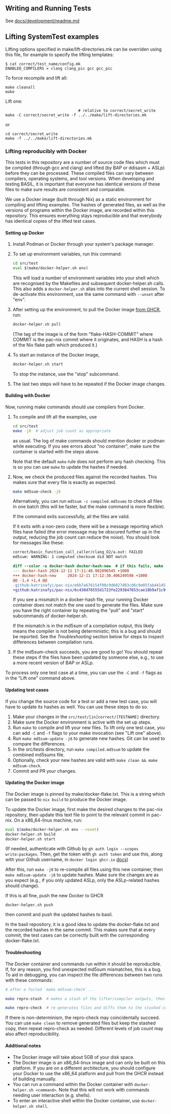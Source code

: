 ## Writing and Running Tests

See [docs/development/readme.md](../../docs/development/readme.md)

## Lifting SystemTest examples

Lifting options specified in make/lift-directories.mk can be overriden using this file, for example to specify the lifting templates:

```
$ cat correct/test_name/config.mk
ENABLED_COMPILERS = clang clang_pic gcc gcc_pic
```

To force recompile and lift all:

```
make cleanall 
make
```

Lift one:

```
                                # relative to correct/secret_write
make -C correct/secret_write -f ../../make/lift-directories.mk
```

or

```
cd correct/secret_write
make -f ../../make/lift-directories.mk
```

### Lifting reproducibly with Docker

This tests in this repository are a number of source code files which must be
compiled (through gcc and clang) and lifted (by BAP or ddisasm + ASLp)
before they can be processed.
These compiled files can vary between compilers, operating systems, and tool versions.
When developing and testing BASIL, it is important that everyone has identical
versions of these files to make sure results are consistent and comparable.

We use a Docker image (built through Nix) as a static
environment for compiling and lifting examples.
The hashes of generated files, as well as the versions of programs within the Docker image, 
are recorded within this repository.
This ensures everything stays reproducible and that everybody has identical copies of
the lifted test cases.

#### Setting up Docker
1. Install Podman or Docker through your system's package manager.
2. To set up environment variables, run this command:
   ```bash
   cd src/test
   eval $(make/docker-helper.sh env)
   ```
   This will load a number of environment variables into your shell which are
   recognised by the Makefiles and subsequent docker-helper.sh calls.
   This also adds a `docker-helper.sh` alias into the current shell session.
   To de-activate this environment, use the same command with `--unset` after "env".

3. After setting up the environment, to pull the Docker image [from GHCR](https://github.com/UQ-PAC/BASIL/pkgs/container/basil-tools-docker), run:
   ```bash
   docker-helper.sh pull
   ```
   (The tag of the image is of the form "flake-HASH-COMMIT"
   where COMMIT is the pac-nix commit where it originates,
   and HASH is a hash of the Nix flake path which produced it.)

5. To start an instance of the Docker image,
   ```bash
   docker-helper.sh start
   ```
   To stop the instance, use the "stop" subcommand.

6. The last two steps will have to be repeated if the Docker image changes.

#### Building with Docker

Now, running make commands should use compilers from Docker.

1. To compile and lift all the examples, use
   ```bash
   cd src/test
   make -j6  # adjust job count as appropriate
   ```
   as usual.
   The log of make commands should mention docker or podman
   while executing. If you see errors about "no container",
   make sure the container is started with the steps above.

   Note that the default `make` rule does not perform any hash checking.
   This is so you can use `make` to update the hashes if needed.

3. Now, we check the produced files against the recorded hashes.
   This makes sure that every file is exactly as expected.
   ```bash
   make md5sum-check -j6
   ```
   Alternatively, you can run `md5sum -c compiled.md5sums`
   to check all files in one batch
   (this will be faster, but the make command is more flexible).

   If the command exits successfully, all the files are valid.
   
   If it exits with a non-zero code, there will be a message reporting which files have failed
   (the error message may be obscured further up in the output,
   reducing the job count can reduce the noise).
   You should look for messages like these:
   ```bash
   correct/basic_function_call_caller/clang_O2/a.out: FAILED
   md5sum: WARNING: 1 computed checksum did NOT match
   ```
   ```diff
   diff --color -u docker-hash docker-hash-new  # if this fails, make sure your docker image is up-to-date.
   --- docker-hash 2024-12-11 17:11:48.982896545 +1000
   +++ docker-hash-new     2024-12-11 17:12:30.406249598 +1000
   @@ -1,4 +1,4 @@
   -github:katrinafyi/pac-nix/e6b7a676154f08c9d6027d83cd6c9e05fab44145#basil-tools-docker
   +github:katrinafyi/pac-nix/6c430d76555d1723fe2293847653cae18b9af1c9#basil-tools-docker
   ```
   If you see a mismatch in a docker-hash file, your running Docker container does not match
   the one used to generate the files. Make sure you have the right container by repeating
   the "pull" and "start" subcommands of docker-helper.sh.

   If the mismatch is in the md5sum of a compilation output, this likely means the
   compiler is not being deterministic;
   this is a bug and should be reported.
   See the _Troubleshooting_ section below for steps to inspect differences between
   compilation runs.

5. If the md5sum-check succeeds, you are good to go!
   You should repeat these steps if the files have been updated by someone else,
   e.g., to use a more recent version of BAP or ASLp.

To process only one test case at a time, you can use the `-C`
and `-f` flags as in the "Lift one" command above.

#### Updating test cases
If you change the source code for a test or add a new test case,
you will have to update its hashes as well. You can use these steps to do so.

1. Make your changes in the `src/test/[in]correct/[TESTNAME]` directory.
2. Make sure the Docker environment is active with the set up steps.
3. Run `make` to compile and lift your new files.
   To lift only one test case, you can add `-C` and `-f` flags
   to your make invocation (see "Lift one" above).
5. Run `make md5sum-update -j6` to generate new hashes.
   Git can be used to compare the differences.
6. In the src/tests directory, run `make compiled.md5sum` to update the combined md5sums file.
7. Optionally, check your new hashes are valid with `make clean && make md5sum-check`.
8. Commit and PR your changes.

#### Updating the Docker image

The Docker image is pinned by make/docker-flake.txt.
This is a string which can be passed to `nix build` to produce the Docker image.

To update the Docker image, first make the desired changes
to the pac-nix repository,
then update this text file to point to the
relevant commit in pac-nix.
On a x86_64-linux machine, run:
```bash
eval $(make/docker-helper.sh env --reset)
docker-helper.sh build
docker-helper.sh start
```
(If needed, authenticate with Github by `gh auth login --scopes write:packages`.
Then, get the token with `gh auth token`
and use this, along with your Github username,
in `docker login ghcr.io` [docs](https://docs.github.com/en/packages/working-with-a-github-packages-registry/working-with-the-container-registry))

After this, run `make -j8` to re-compile all files using this new container, then `make md5sum-update -j8` to
update hashes.
Make sure the changes are as you expect (e.g., if you only updated ASLp, only the ASLp-related
hashes should change).

If this is all fine, push the new Docker to GHCR
```
docker-helper.sh push
```
then commit and push the updated hashes to basil.

In the basil repository, it is a good idea to update the docker-flake.txt
and the recorded hashes in the same commit.
This makes sure that at every commit, the test cases can be correctly
built with the corresponding docker-flake.txt.

#### Troubleshooting

The Docker container and commands run within it should be reproducible.
If, for any reason, you find unexpected md5sum mismatches,
this is a bug.
To aid in debugging,
you can inspect the file differences between two runs with these commands:
```bash
# after a failed `make md5sum-check`...

make repro-stash  # makes a stash of the lifter/compiler outputs, then cleans the directories

make repro-check  # re-generates files and diffs them to the stashed copy
```
If there is non-determinism, the repro-check may coincidentally succeed.
You can use `make clean` to remove generated files but keep the stashed copy,
then repeat repro-check as needed.
Different levels of job count may also affect reproducibility.

#### Additional notes

- The Docker image will take about 5GB of your disk space.
- The Docker image is an x86_64-linux image and can only be built on this platform.
  If you are on a different architecture,
  you should configure your Docker to use the x86_64 platform and pull from the GHCR
  instead of building manually.
- You can run a command within the Docker container with `docker-helper.sh <command>`.
  Note that this will not work with commands needing user interaction (e.g. shells).
- To enter an interactive shell within the Docker container, use `docker-helper.sh shell`.

